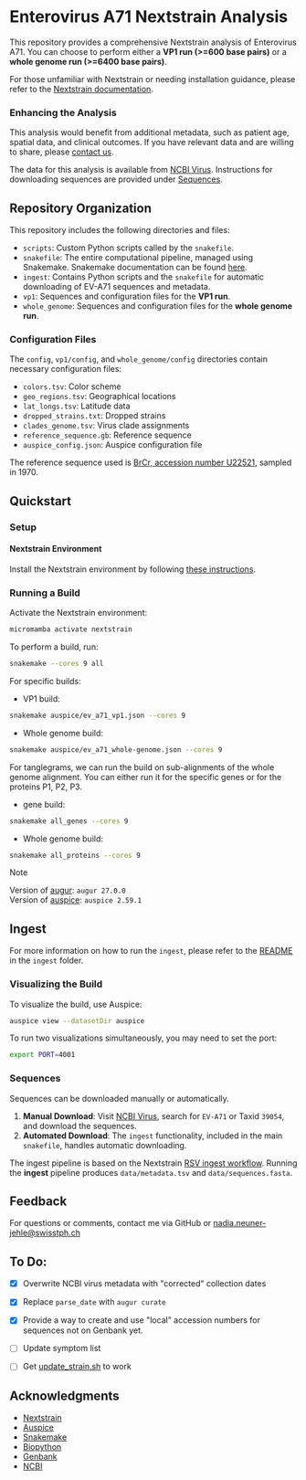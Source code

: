 # Enterovirus A71 Nextstrain Analysis

This repository provides a comprehensive Nextstrain analysis of Enterovirus A71. You can choose to perform either a **VP1 run (>=600 base pairs)** or a **whole genome run (>=6400 base pairs)**.

For those unfamiliar with Nextstrain or needing installation guidance, please refer to the [Nextstrain documentation](https://docs.nextstrain.org/en/latest/).

### Enhancing the Analysis
This analysis would benefit from additional metadata, such as patient age, spatial data, and clinical outcomes. If you have relevant data and are willing to share, please [contact us](mailto:nadia.neuner-jehle@swisstph.ch).

The data for this analysis is available from [NCBI Virus](https://www.ncbi.nlm.nih.gov/labs/virus/vssi/#/). Instructions for downloading sequences are provided under [Sequences](#sequences).

## Repository Organization
This repository includes the following directories and files:

- `scripts`: Custom Python scripts called by the `snakefile`.
- `snakefile`: The entire computational pipeline, managed using Snakemake. Snakemake documentation can be found [here](https://snakemake.readthedocs.io/en/stable/).
- `ingest`: Contains Python scripts and the `snakefile` for automatic downloading of EV-A71 sequences and metadata.
- `vp1`: Sequences and configuration files for the **VP1 run**.
- `whole_genome`: Sequences and configuration files for the **whole genome run**.

### Configuration Files
The `config`, `vp1/config`, and `whole_genome/config` directories contain necessary configuration files:
- `colors.tsv`: Color scheme
- `geo_regions.tsv`: Geographical locations
- `lat_longs.tsv`: Latitude data
- `dropped_strains.txt`: Dropped strains
- `clades_genome.tsv`: Virus clade assignments
- `reference_sequence.gb`: Reference sequence
- `auspice_config.json`: Auspice configuration file

The reference sequence used is [BrCr, accession number U22521](https://www.genome.jp/dbget-bin/www_bget?genbank-vrl:U22521), sampled in 1970.

## Quickstart

### Setup

#### Nextstrain Environment
Install the Nextstrain environment by following [these instructions](https://docs.nextstrain.org/en/latest/guides/install/local-installation.html).

### Running a Build

Activate the Nextstrain environment:
```bash
micromamba activate nextstrain
```

To perform a build, run:
```bash
snakemake --cores 9 all
```

For specific builds:
- VP1 build:
```bash
snakemake auspice/ev_a71_vp1.json --cores 9
```
- Whole genome build:
```bash
snakemake auspice/ev_a71_whole-genome.json --cores 9
```

For tanglegrams, we can run the build on sub-alignments of the whole genome alignment. 
You can either run it for the specific genes or for the proteins P1, P2, P3.
- gene build:
```bash
snakemake all_genes --cores 9
```
- Whole genome build:
```bash
snakemake all_proteins --cores 9
```

> [!NOTE]
> Version of <ins> augur</ins>: `augur 27.0.0`\
> Version of <ins> auspice</ins>: `auspice 2.59.1`

## Ingest
For more information on how to run the `ingest`, please refer to the [README](ingest/README.md) in the `ingest` folder.

### Visualizing the Build
To visualize the build, use Auspice:
```bash
auspice view --datasetDir auspice
```
To run two visualizations simultaneously, you may need to set the port:
```bash
export PORT=4001
```

### Sequences
Sequences can be downloaded manually or automatically.

1. **Manual Download**: Visit [NCBI Virus](https://www.ncbi.nlm.nih.gov/labs/virus/vssi/#/), search for `EV-A71` or Taxid `39054`, and download the sequences.
2. **Automated Download**: The `ingest` functionality, included in the main `snakefile`, handles automatic downloading.

The ingest pipeline is based on the Nextstrain [RSV ingest workflow](https://github.com/nextstrain/rsv.git). Running the **ingest** pipeline produces `data/metadata.tsv` and `data/sequences.fasta`.

## Feedback
For questions or comments, contact me via GitHub or [nadia.neuner-jehle@swisstph.ch](mailto:nadia.neuner-jehle@swisstph.ch)

## To Do:
- [X] Overwrite NCBI virus metadata with "corrected" collection dates
- [X] Replace `parse_date` with `augur curate`
- [X] Provide a way to create and use "local" accession numbers for sequences not on Genbank yet.
- [ ] Update symptom list
- [ ] Get [update_strain.sh](scripts/update_strain.sh) to work


## Acknowledgments
- [Nextstrain](https://nextstrain.org/)
- [Auspice](https://auspice.us/)
- [Snakemake](https://snakemake.readthedocs.io/en/stable/)
- [Biopython](https://biopython.org/)
- [Genbank](https://www.ncbi.nlm.nih.gov/genbank/)
- [NCBI](https://www.ncbi.nlm.nih.gov/)